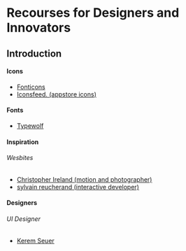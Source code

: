<h1>Recourses for Designers and Innovators</h1>
<h2>Introduction</h2>
<p></p>

<h4>Icons</h4>
<ul>
<li><a href="https://fonticons.com/sets">Fonticons</a></li>
<li><a href="http://www.iconsfeed.com">Iconsfeed. (appstore icons)</a></li>
</ul>

<h4>Fonts</h4>
<ul>
<li><a href="https://www.typewolf.com">Typewolf</a></li>
</ul>

<h4>Inspiration</h4>
<h6>Wesbites</h6>
<ul>
<li><a href="http://christopherireland.net/motion/canon-light-awards">Christopher Ireland (motion and photographer)</a></li>
<li><a href="http://www.sylvainreucherand.fr">sylvain reucherand (interactive developer)</a></li>
</ul>

<h4>Designers</h4>
<h6>UI Designer</h6>
<ul>
<li><a href="https://dribbble.com/kerem">Kerem Seuer</a></li>

</ul>


